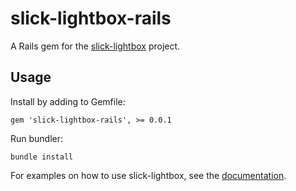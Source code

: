 slick-lightbox-rails
====================
A Rails gem for the [slick-lightbox](https://github.com/mreq/slick-lightbox) project.

Usage
-------
Install by adding to Gemfile:
```
gem 'slick-lightbox-rails', >= 0.0.1
```

Run bundler:
```
bundle install
```

For examples on how to use slick-lightbox, see the [documentation](http://mreq.github.io/slick-lightbox/).

